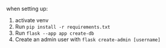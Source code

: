 when setting up:

1. activate venv
2. Run `pip install -r requirements.txt`
3. Run `flask --app app create-db`
4. Create an admin user with `flask create-admin [username]`
